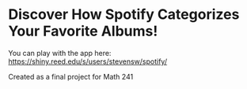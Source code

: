 # Discover How Spotify Categorizes Your Favorite Albums!



You can play with the app here: https://shiny.reed.edu/s/users/stevensw/spotify/

Created as a final project for Math 241
